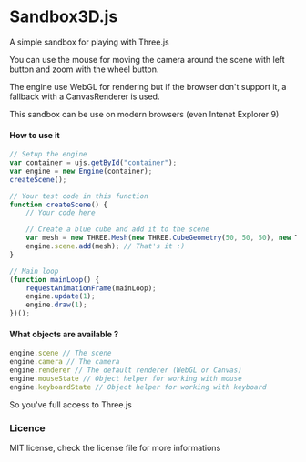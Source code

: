 Sandbox3D.js
============

A simple sandbox for playing with Three.js

You can use the mouse for moving the camera around the scene with left button and zoom with the wheel button.

The engine use WebGL for rendering but if the browser don't support it, a fallback with a CanvasRenderer is used.

This sandbox can be use on modern browsers (even Intenet Explorer 9)

#### How to use it

```javascript
// Setup the engine
var container = ujs.getById("container");
var engine = new Engine(container);
createScene();

// Your test code in this function
function createScene() {
	// Your code here

	// Create a blue cube and add it to the scene
	var mesh = new THREE.Mesh(new THREE.CubeGeometry(50, 50, 50), new THREE.MeshPhongMaterial({ color: 0x008800 }));
	engine.scene.add(mesh); // That's it :)
}

// Main loop
(function mainLoop() {
	requestAnimationFrame(mainLoop);
	engine.update(1);
	engine.draw(1);
})();	
``` 

#### What objects are available ?

```javascript
engine.scene // The scene
engine.camera // The camera 
engine.renderer // The default renderer (WebGL or Canvas)
engine.mouseState // Object helper for working with mouse
engine.keyboardState // Object helper for working with keyboard
```

So you've full access to Three.js

### Licence

MIT license, check the license file for more informations